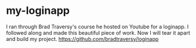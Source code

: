 # my-loginapp
I ran through Brad Traversy's course he hosted on Youtube for a loginapp. I followed along and made this beautiful piece of work. Now I will tear it apart and build my project. https://github.com/bradtraversy/loginapp
